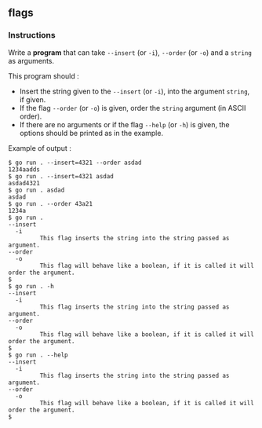 ## flags

### Instructions

Write a **program** that can take `--insert` (or `-i`), `--order` (or `-o`) and a `string` as arguments.

This program should :

- Insert the string given to the `--insert` (or `-i`), into the argument `string`, if given.
- If the flag `--order` (or `-o`) is given, order the `string` argument (in ASCII order).
- If there are no arguments or if the flag `--help` (or `-h`) is given, the options should be printed as in the example.

Example of output :

```console
$ go run . --insert=4321 --order asdad
1234aadds
$ go run . --insert=4321 asdad
asdad4321
$ go run . asdad
asdad
$ go run . --order 43a21
1234a
$ go run .
--insert
  -i
         This flag inserts the string into the string passed as argument.
--order
  -o
         This flag will behave like a boolean, if it is called it will order the argument.
$
$ go run . -h
--insert
  -i
         This flag inserts the string into the string passed as argument.
--order
  -o
         This flag will behave like a boolean, if it is called it will order the argument.
$
$ go run . --help
--insert
  -i
         This flag inserts the string into the string passed as argument.
--order
  -o
         This flag will behave like a boolean, if it is called it will order the argument.
$
```
